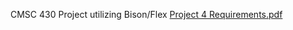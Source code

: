 CMSC 430 Project utilizing Bison/Flex
[Project 4 Requirements.pdf](https://github.com/EthanJolles/Project-4-Skeleton-Code-WORK/files/15214162/Project.4.Requirements.5.pdf)
